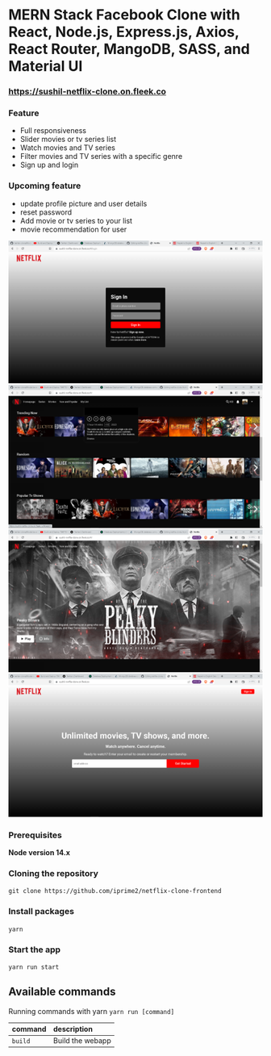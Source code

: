 # MERN Stack Facebook Clone with React, Node.js, Express.js, Axios, React Router, MangoDB, SASS, and Material UI

### https://sushil-netflix-clone.on.fleek.co

### Feature

- Full responsiveness
- Slider movies or tv series list
- Watch movies and TV series
- Filter movies and TV series with a specific genre
- Sign up and login 

### Upcoming feature

- update profile picture and user details
- reset password
- Add movie or tv series to your list
- movie recommendation for user

![Screenshot](netflix-login.png)
![Screenshot](netflix-main.png)
![Screenshot](netflix-main2.png)
![Screenshot](netflix-signup.png)

### Prerequisites

**Node version 14.x**

### Cloning the repository

```shell
git clone https://github.com/iprime2/netflix-clone-frontend
```

### Install packages

```shell
yarn 
```

### Start the app

```shell
yarn run start
```

## Available commands

Running commands with yarn `yarn run [command]`

| command         | description                              |
| :-------------- | :--------------------------------------- |
| `build`         | Build the webapp                         |
